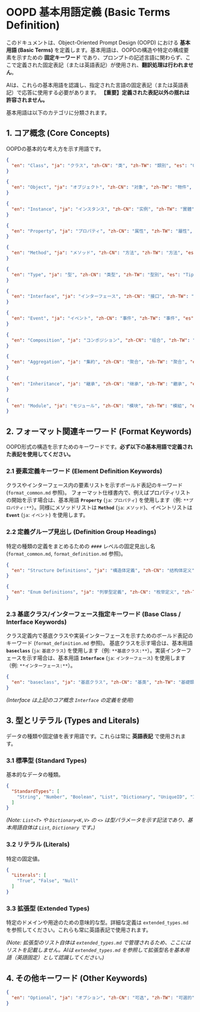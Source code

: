 # OOPD 基本用語定義 (Basic Terms Definition)

このドキュメントは、Object-Oriented Prompt Design (OOPD) における **基本用語 (Basic Terms)** を定義します。基本用語は、OOPDの構造や特定の構成要素を示すための **固定キーワード** であり、プロンプトの記述言語に関わらず、ここで定義された固定表記（または英語表記）が使用され、**翻訳処理は行われません**。

AIは、これらの基本用語を認識し、指定された言語の固定表記（または英語表記）で応答に使用する必要があります。 **【重要】定義された表記以外の揺れは許容されません。**

基本用語は以下のカテゴリに分類されます。

## 1. コア概念 (Core Concepts)

OOPDの基本的な考え方を示す用語です。

```json
{
  "en": "Class", "ja": "クラス", "zh-CN": "类", "zh-TW": "類別", "es": "Clase", "fr": "Classe", "de": "Klasse", "ko": "클래스", "pt": "Classe", "ru": "Класс", "ar": "فئة", "hi": "क्लास"
}
```

```json
{
  "en": "Object", "ja": "オブジェクト", "zh-CN": "对象", "zh-TW": "物件", "es": "Objeto", "fr": "Objet", "de": "Objekt", "ko": "객체", "pt": "Objeto", "ru": "Объект", "ar": "كائن", "hi": "ऑब्जेक्ट"
}
```

```json
{
  "en": "Instance", "ja": "インスタンス", "zh-CN": "实例", "zh-TW": "實體", "es": "Instancia", "fr": "Instance", "de": "Instanz", "ko": "인스턴스", "pt": "Instância", "ru": "Экземпляр", "ar": "مثيل", "hi": "इंस्टेंस"
}
```

```json
{
  "en": "Property", "ja": "プロパティ", "zh-CN": "属性", "zh-TW": "屬性", "es": "Propiedad", "fr": "Propriété", "de": "Eigenschaft", "ko": "속성", "pt": "Propriedade", "ru": "Свойство", "ar": "خاصية", "hi": "प्रॉपर्टी"
}
```

```json
{
  "en": "Method", "ja": "メソッド", "zh-CN": "方法", "zh-TW": "方法", "es": "Método", "fr": "Méthode", "de": "Methode", "ko": "메소드", "pt": "Método", "ru": "Метод", "ar": "طريقة", "hi": "मेथड"
}
```

```json
{
  "en": "Type", "ja": "型", "zh-CN": "类型", "zh-TW": "型別", "es": "Tipo", "fr": "Type", "de": "Typ", "ko": "타입", "pt": "Tipo", "ru": "Тип", "ar": "نوع", "hi": "टाइप"
}
```

```json
{
  "en": "Interface", "ja": "インターフェース", "zh-CN": "接口", "zh-TW": "介面", "es": "Interfaz", "fr": "Interface", "de": "Schnittstelle", "ko": "인터페이스", "pt": "Interface", "ru": "Интерфейс", "ar": "واجهة", "hi": "इंटरफ़ेस"
}
```

```json
{
  "en": "Event", "ja": "イベント", "zh-CN": "事件", "zh-TW": "事件", "es": "Evento", "fr": "Événement", "de": "Ereignis", "ko": "이벤트", "pt": "Evento", "ru": "Событие", "ar": "حدث", "hi": "इवेंट"
}
```

```json
{
  "en": "Composition", "ja": "コンポジション", "zh-CN": "组合", "zh-TW": "組合", "es": "Composición", "fr": "Composition", "de": "Komposition", "ko": "컴포지션", "pt": "Composição", "ru": "Композиция", "ar": "تكوين", "hi": "कंपोजीशन"
}
```

```json
{
  "en": "Aggregation", "ja": "集約", "zh-CN": "聚合", "zh-TW": "聚合", "es": "Agregación", "fr": "Agrégation", "de": "Aggregation", "ko": "애그리게이션", "pt": "Agregação", "ru": "Агрегация", "ar": "تجميع", "hi": "एग्रीगेशन"
}
```

```json
{
  "en": "Inheritance", "ja": "継承", "zh-CN": "继承", "zh-TW": "繼承", "es": "Herencia", "fr": "Héritage", "de": "Vererbung", "ko": "상속", "pt": "Herança", "ru": "Наследование", "ar": "وراثة", "hi": "इनहेरिटेंस"
}
```

```json
{
  "en": "Module", "ja": "モジュール", "zh-CN": "模块", "zh-TW": "模組", "es": "Módulo", "fr": "Module", "de": "Modul", "ko": "모듈", "pt": "Módulo", "ru": "Модуль", "ar": "وحدة", "hi": "मॉड्यूल"
}
```

## 2. フォーマット関連キーワード (Format Keywords)

OOPD形式の構造を示すためのキーワードです。**必ず以下の基本用語で定義された表記を使用してください。**

### 2.1 要素定義キーワード (Element Definition Keywords)

クラスやインターフェース内の要素リストを示すボールド表記のキーワード (`format_common.md` 参照)。
フォーマット仕様書内で、例えばプロパティリストの開始を示す場合は、基本用語 **`Property`** (`ja`: `プロパティ`) を使用します（例: `**プロパティ:**`）。同様にメソッドリストは **`Method`** (`ja`: `メソッド`)、イベントリストは **`Event`** (`ja`: `イベント`) を使用します。

### 2.2 定義グループ見出し (Definition Group Headings)

特定の種類の定義をまとめるための `####` レベルの固定見出し名 (`format_common.md`, `format_definition.md` 参照)。

```json
{
  "en": "Structure Definitions", "ja": "構造体定義", "zh-CN": "结构体定义", "zh-TW": "結構體定義", "es": "Definiciones de Estructuras", "fr": "Définitions de Structures", "de": "Strukturdefinitionen", "ko": "구조체 정의", "pt": "Definições de Estrutura", "ru": "Определения структур", "ar": "تعريفات الهياكل", "hi": "संरचना परिभाषाएँ"
}
```

```json
{
  "en": "Enum Definitions", "ja": "列挙型定義", "zh-CN": "枚举定义", "zh-TW": "列舉定義", "es": "Definiciones de Enumeraciones", "fr": "Définitions d'Énumérations", "de": "Enum-Definitionen", "ko": "열거형 정의", "pt": "Definições de Enumeração", "ru": "Определения перечислений", "ar": "تعريفات التعداد", "hi": "एनम परिभाषाएँ"
}
```

### 2.3 基底クラス/インターフェース指定キーワード (Base Class / Interface Keywords)

クラス定義内で基底クラスや実装インターフェースを示すためのボールド表記のキーワード (`format_definition.md` 参照)。
基底クラスを示す場合は、基本用語 **`baseclass`** (`ja`: `基底クラス`) を使用します（例: `**基底クラス:**`）。実装インターフェースを示す場合は、基本用語 **`Interface`** (`ja`: `インターフェース`) を使用します（例: `**インターフェース:**`）。

```json
{
  "en": "baseclass", "ja": "基底クラス", "zh-CN": "基类", "zh-TW": "基礎類別", "es": "clasebase", "fr": "classebase", "de": "Basisklasse", "ko": "기본클래스", "pt": "classebase", "ru": "базовыйкласс", "ar": "فئةأساسية", "hi": "आधारवर्ग"
}
```

*(Interface は上記のコア概念 `Interface` の定義を使用)*

## 3. 型とリテラル (Types and Literals)

データの種類や固定値を表す用語です。これらは常に **英語表記** で使用されます。

### 3.1 標準型 (Standard Types)

基本的なデータの種類。

```json
{
  "StandardTypes": [
    "String", "Number", "Boolean", "List", "Dictionary", "UniqueID", "Instant", "Void", "Any"
  ]
}
```

*(Note: `List<T>` や `Dictionary<K,V>` の `<>` は型パラメータを示す記法であり、基本用語自体は `List`, `Dictionary` です。)*

### 3.2 リテラル (Literals)

特定の固定値。

```json
{
  "Literals": [
    "True", "False", "Null"
  ]
}
```

### 3.3 拡張型 (Extended Types)

特定のドメインや用途のための意味的な型。詳細な定義は `extended_types.md` を参照してください。これらも常に英語表記で使用されます。

*(Note: 拡張型のリスト自体は `extended_types.md` で管理されるため、ここにはリストを記載しません。AIは `extended_types.md` を参照して拡張型名を基本用語（英語固定）として認識してください。)*

## 4. その他キーワード (Other Keywords)

```json
{
  "en": "Optional", "ja": "オプション", "zh-CN": "可选", "zh-TW": "可選的", "es": "Opcional", "fr": "Optionnel", "de": "Optional", "ko": "선택적", "pt": "Opcional", "ru": "необязательный", "ar": "اختياري", "hi": "वैकल्पिक"
}
```
